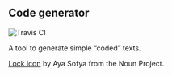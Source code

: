 Code generator
--------------

![Travis CI](https://travis-ci.org/jelmerdemaat/code-generator.svg?branch=master)

A tool to generate simple “coded” texts.

[Lock icon](https://thenounproject.com/ayasofya/collection/ui/?i=771672) by Aya Sofya from the Noun Project.
